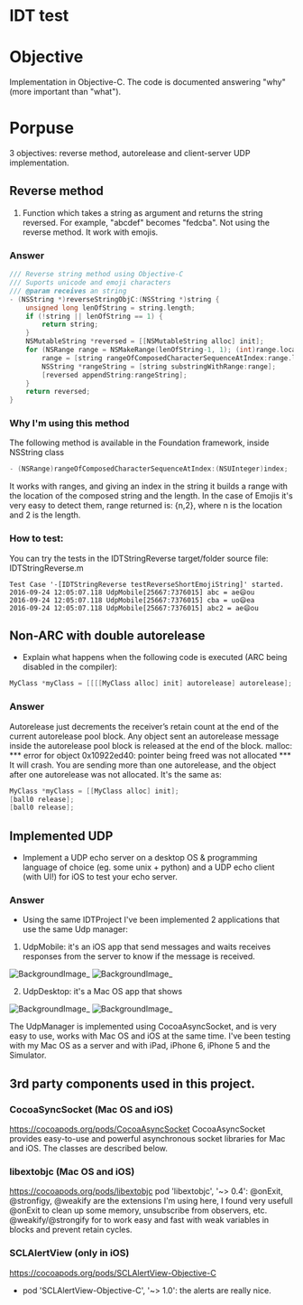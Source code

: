 IDT test
========

# Objective
Implementation in Objective-C. The code is documented answering "why" (more important than "what"). 

# Porpuse
3 objectives: reverse method, autorelease and client-server UDP implementation.

## Reverse method
1. Function which takes a string as argument and returns the string reversed. For example, "abcdef" becomes "fedcba". Not using the reverse method. It work with emojis.

### Answer

```objective-c
/// Reverse string method using Objective-C
/// Suports unicode and emoji characters
/// @param receives an string
- (NSString *)reverseStringObjC:(NSString *)string {
    unsigned long lenOfString = string.length;
    if (!string || lenOfString == 1) {
        return string;
    }
    NSMutableString *reversed = [[NSMutableString alloc] init];
    for (NSRange range = NSMakeRange(lenOfString-1, 1); (int)range.location >= 0; range.location--) {
        range = [string rangeOfComposedCharacterSequenceAtIndex:range.location];
        NSString *rangeString = [string substringWithRange:range];
        [reversed appendString:rangeString];
    }
    return reversed;
}

```
### Why I'm using this method
The following method is available in the Foundation framework, inside NSString class
```objective-c
- (NSRange)rangeOfComposedCharacterSequenceAtIndex:(NSUInteger)index;
```
It works with ranges, and giving an index in the string it builds a range with the location of the composed string and the length.
In the case of Emojis it's very easy to detect them, range returned is: {n,2}, where n is the location and 2 is the length.

### How to test:
You can try the tests in the IDTStringReverse target/folder source file: IDTStringReverse.m

```
Test Case '-[IDTStringReverse testReverseShortEmojiString]' started.
2016-09-24 12:05:07.118 UdpMobile[25667:7376015] abc = ae😄ou
2016-09-24 12:05:07.118 UdpMobile[25667:7376015] cba = uo😄ea
2016-09-24 12:05:07.118 UdpMobile[25667:7376015] abc2 = ae😄ou
```



## Non-ARC with double autorelease
* Explain what happens when the following code is executed (ARC being disabled in the compiler):

```objective-c
MyClass *myClass = [[[[MyClass alloc] init] autorelease] autorelease];
```
### Answer
Autorelease just decrements the receiver’s retain count at the end of the current autorelease pool block.
Any object sent an autorelease message inside the autorelease pool block is released at the end of the block.
malloc: *** error for object 0x10922ed40: pointer being freed was not allocated ***
It will crash. You are sending more than one autorelease, and the object after one autorelease was not allocated.
It's the same as:
```objective-c
MyClass *myClass = [[MyClass alloc] init]; 
[ball0 release];
[ball0 release];
```

## Implemented UDP
* Implement a UDP echo server on a desktop OS & programming language of choice (eg. some unix + python) and a UDP echo client (with UI!) for iOS to test your echo server.

### Answer

* Using the same IDTProject I've been implemented 2 applications that use the same Udp manager:
1. UdpMobile: it's an iOS app that send messages and waits receives responses from the server to know if the message is received.

![BackgroundImage](https://github.com/southfox/IDTProject//master/ScreenShots/ScreenShot2.png)_
![BackgroundImage](https://github.com/southfox/IDTProject//master/ScreenShots/ScreenShot3.png)_

2. UdpDesktop: it's a Mac OS app that shows 

![BackgroundImage](https://github.com/southfox/IDTProject//master/ScreenShots/ScreenShot0.png)_
![BackgroundImage](https://github.com/southfox/IDTProject//master/ScreenShots/ScreenShot1.png)_


The UdpManager is implemented using CocoaAsyncSocket, and is very easy to use, works with Mac OS and iOS at the same time. I've been testing with my Mac OS as a server and with iPad, iPhone 6, iPhone 5 and the Simulator.

## 3rd party components used in this project.

### CocoaSyncSocket (Mac OS and iOS)

https://cocoapods.org/pods/CocoaAsyncSocket
CocoaAsyncSocket provides easy-to-use and powerful asynchronous socket libraries for Mac and iOS. The classes are described below.

### libextobjc (Mac OS and iOS)

https://cocoapods.org/pods/libextobjc
pod 'libextobjc', '~> 0.4': @onExit, @stronfigy, @weakify are the extensions I'm using here, I found very usefull @onExit to clean up some memory, unsubscribe from observers, etc. @weakify/@strongify for to work easy and fast with weak variables in blocks and prevent retain cycles.

### SCLAlertView (only in iOS)

https://cocoapods.org/pods/SCLAlertView-Objective-C
- pod 'SCLAlertView-Objective-C', '~> 1.0': the alerts are really nice.
